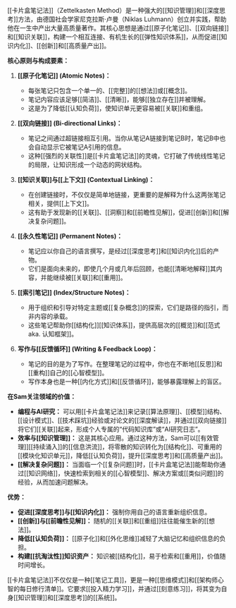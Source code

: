 [[卡片盒笔记法]]（Zettelkasten Method）是一种强大的[[知识管理]]和[[深度思考]]方法，由德国社会学家尼克拉斯·卢曼（Niklas Luhmann）创立并实践，帮助他在一生中产出大量高质量著作。其核心思想是通过[[原子化笔记]]、[[双向链接]]和[[知识关联]]，构建一个相互连接、有机生长的[[弹性知识体系]]，从而促进[[知识内化]]、[[创新]]和[[高质量产出]]。

**核心原则与构成要素：**

1.  **[[原子化笔记]] (Atomic Notes)：**
    *   每张笔记只包含一个单一的、[[完整]]的[[想法]]或[[概念]]。
    *   笔记内容应该足够[[简洁]]、[[清晰]]，能够[[独立存在]]并被理解。
    *   这是为了降低[[认知负荷]]，使知识单元更容易被[[关联]]和重组。

2.  **[[双向链接]] (Bi-directional Links)：**
    *   笔记之间通过超链接相互引用。当你从笔记A链接到笔记B时，笔记B中也会自动显示它被笔记A引用的信息。
    *   这种[[强烈的关联性]]是[[卡片盒笔记法]]的灵魂，它打破了传统线性笔记的局限，让知识形成一个动态的网状结构。

3.  **[[知识关联]]与[[上下文]] (Contextual Linking)：**
    *   在创建链接时，不仅仅是简单地链接，更重要的是解释为什么这两张笔记相关，提供[[上下文]]。
    *   这有助于发现新的[[关联]]、[[洞察]]和[[前瞻性见解]]，促进[[创新]]和[[解决复杂问题]]。

4.  **[[永久性笔记]] (Permanent Notes)：**
    *   笔记应以你自己的语言撰写，是经过[[深度思考]]和[[知识内化]]后的产物。
    *   它们是面向未来的，即使几个月或几年后回顾，也能[[清晰地解释]]其内容，并能继续被[[关联]]和[[重用]]。

5.  **[[索引笔记]] (Index/Structure Notes)：**
    *   用于组织和引导对特定主题或[[复杂概念]]的探索，它们是路径的指引，而非内容的承载。
    *   这些笔记帮助你[[结构化]][[知识体系]]，提供高层次的[[概览]]和[[范式 aka. 认知框架]]。

6.  **写作与[[反馈循环]] (Writing & Feedback Loop)：**
    *   笔记的目的是为了写作。在整理笔记的过程中，你也在不断地[[反思]]和[[重构]]自己的[[心智模型]]。
    *   写作本身也是一种[[内化方式]]和[[反馈循环]]，能够暴露理解上的盲区。

**在Sam关注领域的价值：**

*   **编程与AI研究：** 可以用[[卡片盒笔记法]]来记录[[算法原理]]、[[模型]]结构、[[设计模式]]、[[技术踩坑]]经验或对论文的[[深度解读]]，并通过[[双向链接]]将它们[[关联]]起来，形成个人专属的“代码知识库”或“AI研究日志”。
*   **效率与[[知识管理]]：** 这是其核心应用。通过这种方法，Sam可以[[有效管理]][[持续涌入]]的[[信息洪流]]，将零散的知识转化为[[结构化]]、可重用的[[模块化知识单元]]，降低[[认知负荷]]，提升[[深度思考]]和[[高质量产出]]。
*   **[[解决复杂问题]]：** 当面临一个[[复杂问题]]时，[[卡片盒笔记法]]能帮助你通过[[知识网络]]，快速检索到相关的[[心智模型]]、解决方案或[[类似问题]]的经验，从而加速问题解决。

**优势：**

*   **促进[[深度思考]]与[[知识内化]]：** 强制你用自己的语言重新组织信息。
*   **[[创新]]与[[前瞻性见解]]：** 随机的[[关联]]和[[重组]]往往能催生新的[[想法]]。
*   **降低[[认知负荷]]：** [[原子化]]和[[外化思维]]减轻了大脑记忆和组织信息的负担。
*   **构建[[抗淘汰性]]知识资产：** 知识被[[结构化]]，易于检索和[[重用]]，价值随时间增长。

[[卡片盒笔记法]]不仅仅是一种[[笔记工具]]，更是一种[[思维模式]]和[[架构师心智的每日修行清单]]。它要求[[投入精力学习]]，并通过[[刻意练习]]，将其变为自身[[知识管理]]和[[深度思考]]的[[系统]]。